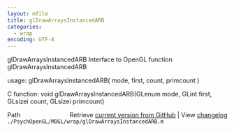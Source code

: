 ```yaml
---
layout: mfile
title: glDrawArraysInstancedARB
categories:
  - wrap
encoding: UTF-8
---
```


glDrawArraysInstancedARB  Interface to OpenGL function glDrawArraysInstancedARB

usage:  glDrawArraysInstancedARB\( mode, first, count, primcount \)

C function:  void glDrawArraysInstancedARB\(GLenum mode, GLint first, GLsizei count, GLsizei primcount\)


<div class="code_header" style="text-align:right;">
  <span style="float:left;">Path&nbsp;&nbsp;</span> <span class="counter">Retrieve <a href=
  "https://raw.github.com/Psychtoolbox-3/Psychtoolbox-3/beta/./PsychOpenGL/MOGL/wrap/glDrawArraysInstancedARB.m">current version from GitHub</a> | View <a href=
  "https://github.com/Psychtoolbox-3/Psychtoolbox-3/commits/beta/./PsychOpenGL/MOGL/wrap/glDrawArraysInstancedARB.m">changelog</a></span>
</div>
<div class="code">
  <code>./PsychOpenGL/MOGL/wrap/glDrawArraysInstancedARB.m</code>
</div>

